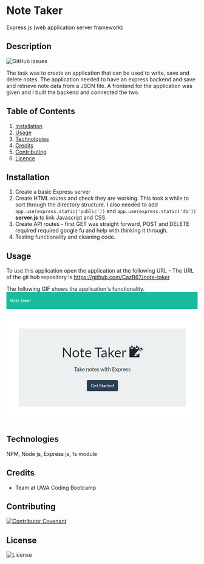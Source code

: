 # Note Taker
Express.js (web application server framework)

## Description 
![GitHub issues](https://img.shields.io/github/issues/cazb67/note-taker)  

The task was to create an application that can be used to write, save and delete notes. The application needed to have an express backend and save and retrieve note data from a JSON file. A frontend for the application was given and I built the backend and connected the two.

## Table of Contents
1. [Installation](#Installation)
2. [Usage](#Usage)
3. [Technologies](#Technologies)
4. [Credits](#Credits)
5. [Contributing](#Contributing)
6. [Licence](#License)

## Installation
1. Create a basic Express server
2. Create HTML routes and check they are working. This took a while to sort through the directory structure. I also needed to add 
    `app.use(express.static('public'))` and `app.use(express.static('db'))` **server.js** to link Javascript and CSS.
3. Create API routes - first GET was straight forward, POST and DELETE required required google fu and help with thinking it through.
4. Testing functionality and cleaning code.

## Usage
To use this application open the application at the following URL - 
The URL of the git hub repository is https://github.com/CazB67/note-taker

The following GIF shows the application's functionality.
![Note-Taker APP](note-taker.GIF)

## Technologies
NPM, Node js, Express js, fs module

## Credits
- Team at UWA Coding Bootcamp

## Contributing
[![Contributor Covenant](https://img.shields.io/badge/Contributor%20Covenant-v2.0%20adopted-ff69b4.svg)](code_of_conduct.md)

## License
![License](https://img.shields.io/github/license/cazb67/employee-summary)  